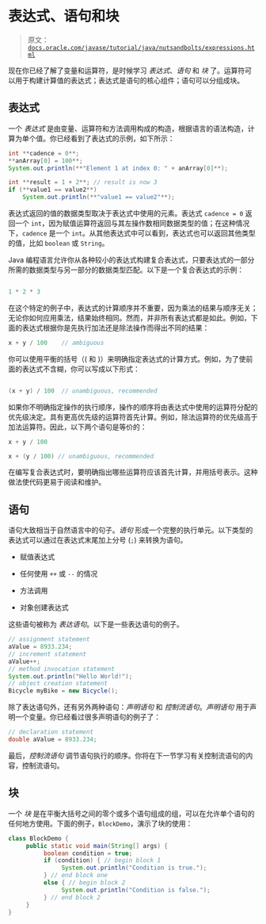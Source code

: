 # 表达式、语句和块

> 原文：[`docs.oracle.com/javase/tutorial/java/nutsandbolts/expressions.html`](https://docs.oracle.com/javase/tutorial/java/nutsandbolts/expressions.html)

现在你已经了解了变量和运算符，是时候学习 *表达式*、*语句* 和 *块* 了。运算符可以用于构建计算值的表达式；表达式是语句的核心组件；语句可以分组成块。

## 表达式

一个 *表达式* 是由变量、运算符和方法调用构成的构造，根据语言的语法构造，计算为单个值。你已经看到了表达式的示例，如下所示：

```java
int **cadence = 0**;
**anArray[0] = 100**;
System.out.println(**"Element 1 at index 0: " + anArray[0]**);

int **result = 1 + 2**; // result is now 3
if (**value1 == value2**) 
    System.out.println(**"value1 == value2"**);

```

表达式返回的值的数据类型取决于表达式中使用的元素。表达式 `cadence = 0` 返回一个 `int`，因为赋值运算符返回与其左操作数相同数据类型的值；在这种情况下，`cadence` 是一个 `int`。从其他表达式中可以看到，表达式也可以返回其他类型的值，比如 `boolean` 或 `String`。

Java 编程语言允许你从各种较小的表达式构建复合表达式，只要表达式的一部分所需的数据类型与另一部分的数据类型匹配。以下是一个复合表达式的示例：

```java

1 * 2 * 3

```

在这个特定的例子中，表达式的计算顺序并不重要，因为乘法的结果与顺序无关；无论你如何应用乘法，结果始终相同。然而，并非所有表达式都是如此。例如，下面的表达式根据你是先执行加法还是除法操作而得出不同的结果：

```java
x + y / 100    // ambiguous

```

你可以使用平衡的括号（( 和 )）来明确指定表达式的计算方式。例如，为了使前面的表达式不含糊，你可以写成以下形式：

```java

(x + y) / 100  // unambiguous, recommended

```

如果你不明确指定操作的执行顺序，操作的顺序将由表达式中使用的运算符分配的优先级决定。具有更高优先级的运算符首先计算。例如，除法运算符的优先级高于加法运算符。因此，以下两个语句是等价的：

```java
x + y / 100 

x + (y / 100) // unambiguous, recommended

```

在编写复合表达式时，要明确指出哪些运算符应该首先计算，并用括号表示。这种做法使代码更易于阅读和维护。

## 语句

语句大致相当于自然语言中的句子。*语句* 形成一个完整的执行单元。以下类型的表达式可以通过在表达式末尾加上分号 (`;`) 来转换为语句。

+   赋值表达式

+   任何使用 `++` 或 `--` 的情况

+   方法调用

+   对象创建表达式

这些语句被称为 *表达语句*。以下是一些表达语句的例子。

```java
// assignment statement
aValue = 8933.234;
// increment statement
aValue++;
// method invocation statement
System.out.println("Hello World!");
// object creation statement
Bicycle myBike = new Bicycle();

```

除了表达语句外，还有另外两种语句：*声明语句* 和 *控制流语句*。*声明语句* 用于声明一个变量。你已经看过很多声明语句的例子了：

```java
// declaration statement
double aValue = 8933.234;

```

最后，*控制流语句* 调节语句执行的顺序。你将在下一节学习有关控制流语句的内容，控制流语句。

## 块

一个 *块* 是在平衡大括号之间的零个或多个语句组成的组，可以在允许单个语句的任何地方使用。下面的例子，`BlockDemo`，演示了块的使用：

```java
class BlockDemo {
     public static void main(String[] args) {
          boolean condition = true;
          if (condition) { // begin block 1
               System.out.println("Condition is true.");
          } // end block one
          else { // begin block 2
               System.out.println("Condition is false.");
          } // end block 2
     }
}

```
